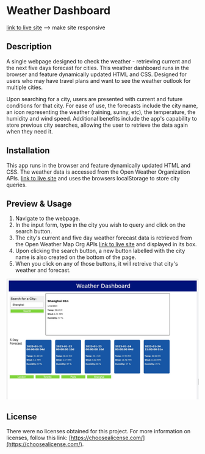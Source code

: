 # Weather Dashboard

[link to live site]( https://conniehhw.github.io/weather-dashboard/) --> make site responsive

## Description

A single webpage designed to check the weather - retrieving current and the next five days forecast for cities. This weather dashboard runs in the browser and feature dynamically updated HTML and CSS. Designed for users who may have travel plans and want to see the weather outlook for multiple cities. 

Upon searching for a city, users are presented with current and future conditions for that city. For ease of use, the forecasts include the city name, an icon representing the weather (raining, sunny, etc), the temperature, the humidity and wind speed. Additional benefits include the app's capability to store previous city searches, allowing the user to retrieve the data again when they need it. 

## Installation

This app runs in the browser and feature dynamically updated HTML and CSS. The weather data is accessed from the Open Weather Organization APIs. [link to live site](https://openweathermap.org/api) and uses the browsers localStorage to store city queries.

## Preview & Usage

1. Navigate to the webpage.
2. In the input form, type in the city you wish to query and click on the search button.
3. The city's current and five day weather forecast data is retrieved from the Open Weather Map Org APIs [link to live site](https://openweathermap.org/api) and displayed in its box. 
4. Upon clicking the search button, a new button labelled with the city name is also created on the bottom of the page.
5. When you click on any of those buttons, it will retreive that city's weather and forecast.

![Calendar with no events](./Assets/images/weather-dashboard.jpg)

## License

There were no licenses obtained for this project. For more information on licenses, follow this link:
[https://choosealicense.com/](https://choosealicense.com/).